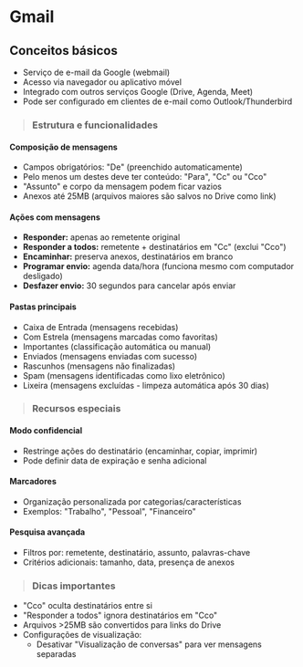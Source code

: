 # Gmail

## Conceitos básicos
- Serviço de e-mail da Google (webmail)
- Acesso via navegador ou aplicativo móvel
- Integrado com outros serviços Google (Drive, Agenda, Meet)
- Pode ser configurado em clientes de e-mail como Outlook/Thunderbird

> ### Estrutura e funcionalidades

#### Composição de mensagens
- Campos obrigatórios: "De" (preenchido automaticamente)
- Pelo menos um destes deve ter conteúdo: "Para", "Cc" ou "Cco"
- "Assunto" e corpo da mensagem podem ficar vazios
- Anexos até 25MB (arquivos maiores são salvos no Drive como link)

#### Ações com mensagens
- **Responder:** apenas ao remetente original
- **Responder a todos:** remetente + destinatários em "Cc" (exclui "Cco")
- **Encaminhar:** preserva anexos, destinatários em branco
- **Programar envio:** agenda data/hora (funciona mesmo com computador desligado)
- **Desfazer envio:** 30 segundos para cancelar após enviar

#### Pastas principais
- Caixa de Entrada (mensagens recebidas)
- Com Estrela (mensagens marcadas como favoritas)
- Importantes (classificação automática ou manual)
- Enviados (mensagens enviadas com sucesso)
- Rascunhos (mensagens não finalizadas)
- Spam (mensagens identificadas como lixo eletrônico)
- Lixeira (mensagens excluídas - limpeza automática após 30 dias)

> ### Recursos especiais

#### Modo confidencial
- Restringe ações do destinatário (encaminhar, copiar, imprimir)
- Pode definir data de expiração e senha adicional

#### Marcadores
- Organização personalizada por categorias/características
- Exemplos: "Trabalho", "Pessoal", "Financeiro"

#### Pesquisa avançada
- Filtros por: remetente, destinatário, assunto, palavras-chave
- Critérios adicionais: tamanho, data, presença de anexos

> ### Dicas importantes
- "Cco" oculta destinatários entre si
- "Responder a todos" ignora destinatários em "Cco"
- Arquivos >25MB são convertidos para links do Drive
- Configurações de visualização:
  - Desativar "Visualização de conversas" para ver mensagens separadas